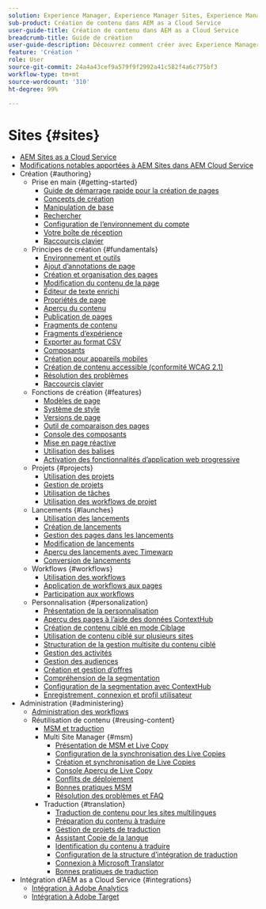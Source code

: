 ```yaml
---
solution: Experience Manager, Experience Manager Sites, Experience Manager as a Cloud Service
sub-product: Création de contenu dans AEM as a Cloud Service
user-guide-title: Création de contenu dans AEM as a Cloud Service
breadcrumb-title: Guide de création
user-guide-description: Découvrez comment créer avec Experience Manager Sites as a Cloud Service et l’administrer.
feature: 'Création '
role: User
source-git-commit: 24a4a43cef9a579f9f2992a41c582f4a6c775bf3
workflow-type: tm+mt
source-wordcount: '310'
ht-degree: 99%

---
```



# Sites {#sites}

+ [AEM Sites as a Cloud Service](/help/sites-cloud/home.md)
+ [Modifications notables apportées à AEM Sites dans AEM Cloud Service](sites-cloud-changes.md)
+ Création {#authoring}
   + Prise en main {#getting-started}
      + [Guide de démarrage rapide pour la création de pages](authoring/getting-started/quick-start.md)
      + [Concepts de création](authoring/getting-started/concepts.md)
      + [Manipulation de base](authoring/getting-started/basic-handling.md)
      + [Rechercher](authoring/getting-started/search.md)
      + [Configuration de l’environnement du compte](authoring/getting-started/account-environment.md)
      + [Votre boîte de réception ](authoring/getting-started/inbox.md)
      + [Raccourcis clavier](authoring/getting-started/keyboard-shortcuts.md)
   + Principes de création {#fundamentals}
      + [Environnement et outils](authoring/fundamentals/environment-tools.md)
      + [Ajout d’annotations de page](authoring/fundamentals/annotations.md)
      + [Création et organisation des pages](authoring/fundamentals/organizing-pages.md)
      + [Modification du contenu de la page](authoring/fundamentals/editing-content.md)
      + [Éditeur de texte enrichi](authoring/fundamentals/rich-text-editor.md)
      + [Propriétés de page](authoring/fundamentals/page-properties.md)
      + [Aperçu du contenu](authoring/fundamentals/previewing-content.md)
      + [Publication de pages](authoring/fundamentals/publishing-pages.md)
      + [Fragments de contenu](authoring/fundamentals/content-fragments.md)
      + [Fragments d’expérience](authoring/fundamentals/experience-fragments.md)
      + [Exporter au format CSV](authoring/fundamentals/csv-export.md)
      + [Composants](authoring/fundamentals/components.md)
      + [Création pour appareils mobiles](authoring/fundamentals/mobile.md)
      + [Création de contenu accessible (conformité WCAG 2.1)](authoring/fundamentals/accessible-content.md)
      + [Résolution des problèmes](authoring/fundamentals/troubleshooting.md)
      + [Raccourcis clavier](authoring/fundamentals/keyboard-shortcuts.md)
   + Fonctions de création {#features}
      + [Modèles de page](authoring/features/templates.md)
      + [Système de style](authoring/features/style-system.md)
      + [Versions de page](authoring/features/page-versions.md)
      + [Outil de comparaison des pages](authoring/features/page-diff.md)
      + [Console des composants](authoring/features/components-console.md)
      + [Mise en page réactive ](authoring/features/responsive-layout.md)
      + [Utilisation des balises](authoring/features/tags.md)
      + [Activation des fonctionnalités d’application web progressive](authoring/features/enable-pwa.md)
   + Projets {#projects}
      + [Utilisation des projets](authoring/projects/overview.md)
      + [Gestion de projets](authoring/projects/managing.md)
      + [Utilisation de tâches](authoring/projects/tasks.md)
      + [Utilisation des workflows de projet](authoring/projects/workflows.md)
   + Lancements {#launches}
      + [Utilisation des lancements](authoring/launches/overview.md)
      + [Création de lancements](authoring/launches/creating.md)
      + [Gestion des pages dans les lancements](authoring/launches/managing-pages.md)
      + [Modification de lancements](authoring/launches/editing.md)
      + [Aperçu des lancements avec Timewarp](authoring/launches/preview.md)
      + [Conversion de lancements](authoring/launches/promoting.md)
   + Workflows {#workflows}
      + [Utilisation des workflows](authoring/workflows/overview.md)
      + [Application de workflows aux pages](authoring/workflows/applying.md)
      + [Participation aux workflows](authoring/workflows/participating.md)
   + Personnalisation  {#personalization}
      + [Présentation de la personnalisation](authoring/personalization/overview.md)
      + [Aperçu des pages à l’aide des données ContextHub](authoring/personalization/contexthub.md)
      + [Création de contenu ciblé en mode Ciblage](authoring/personalization/targeted-content.md)
      + [Utilisation de contenu ciblé sur plusieurs sites](authoring/personalization/multisite-targeted-content.md)
      + [Structuration de la gestion multisite du contenu ciblé](authoring/personalization/multisite-structure.md)
      + [Gestion des activités](authoring/personalization/activities.md)
      + [Gestion des audiences](authoring/personalization/audiences.md)
      + [Création et gestion d’offres ](authoring/personalization/offers.md)
      + [Compréhension de la segmentation](authoring/personalization/segmentation.md)
      + [Configuration de la segmentation avec ContextHub](/help/sites-cloud/authoring/personalization/contexthub-segmentation.md)
      + [Enregistrement, connexion et profil utilisateur](/help/sites-cloud/authoring/personalization/user-and-group-sync-for-publish-tier.md)
+ Administration {#administering}
   + [Administration des workflows](administering/workflows-administering.md)
   + Réutilisation de contenu {#reusing-content}
      + [MSM et traduction](administering/msm-and-translation.md)
      + Multi Site Manager {#msm}
         + [Présentation de MSM et Live Copy](administering/msm/overview.md)
         + [Configuration de la synchronisation des Live Copies](administering/msm/live-copy-sync-config.md)
         + [Création et synchronisation de Live Copies](administering/msm/creating-live-copies.md)
         + [Console Aperçu de Live Copy](administering/msm/live-copy-overview.md)
         + [Conflits de déploiement](administering/msm/rollout-conflicts.md)
         + [Bonnes pratiques MSM](administering/msm/best-practices.md)
         + [Résolution des problèmes et FAQ](administering/msm/troubleshooting.md)
      + Traduction {#translation}
         + [Traduction de contenu pour les sites multilingues](administering/translation/overview.md)
         + [Préparation du contenu à traduire](administering/translation/preparation.md)
         + [Gestion de projets de traduction](administering/translation/managing-projects.md)
         + [Assistant Copie de la langue](administering/translation/wizard.md)
         + [Identification du contenu à traduire](administering/translation/rules.md)
         + [Configuration de la structure d’intégration de traduction](administering/translation/integration-framework.md)
         + [Connexion à Microsoft Translator](administering/translation/connect-ms-translator.md)
         + [Bonnes pratiques de traduction](administering/translation/best-practices.md)
+ Intégration d’AEM as a Cloud Service {#integrations}
   + [Intégration à Adobe Analytics](integrating/integrating-adobe-analytics.md)
   + [Intégration à Adobe Target](integrating/integrating-adobe-target.md)
